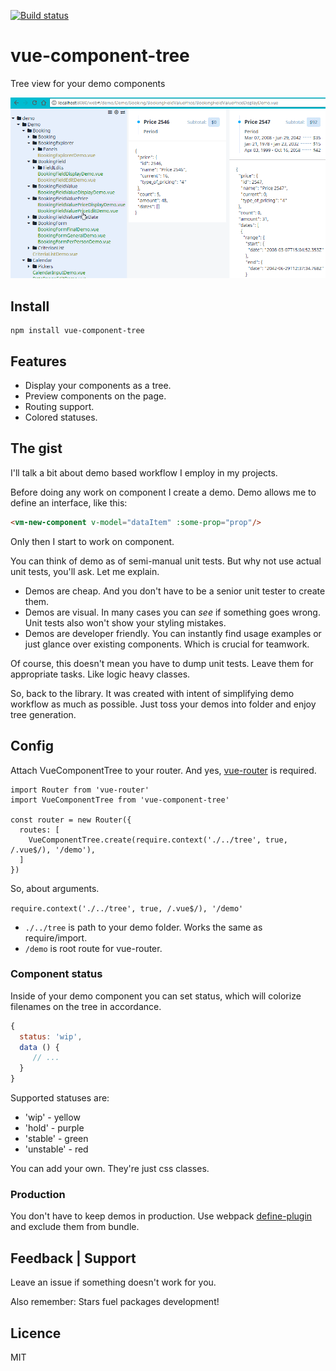 [![Build status][circleci-badge]][circleci-url]

# vue-component-tree
Tree view for your demo components

![Interface](docs/main.gif)

## Install
```
npm install vue-component-tree
```

## Features
* Display your components as a tree.
* Preview components on the page.
* Routing support.
* Colored statuses.

## The gist

I'll talk a bit about demo based workflow I employ in my projects.

Before doing any work on component I create a demo. Demo allows me to define an interface, like this:
```html
<vm-new-component v-model="dataItem" :some-prop="prop"/>
```
Only then I start to work on component.

You can think of demo as of semi-manual unit tests. But why not use actual unit tests, you'll ask. Let me explain.
* Demos are cheap. And you don't have to be a senior unit tester to create them.
* Demos are visual. In many cases you can *see* if something goes wrong. Unit tests also won't show your styling mistakes.
* Demos are developer friendly. You can instantly find usage examples or just glance over existing components. Which is crucial for teamwork.

Of course, this doesn't mean you have to dump unit tests. Leave them for appropriate tasks. Like logic heavy classes.

So, back to the library. It was created with intent of simplifying demo workflow as much as possible. Just toss your demos into folder and enjoy tree generation.

## Config

Attach VueComponentTree to your router. And yes, [vue-router](https://github.com/vuejs/vue-router) is required.
```
import Router from 'vue-router'
import VueComponentTree from 'vue-component-tree'

const router = new Router({
  routes: [
    VueComponentTree.create(require.context('./../tree', true, /.vue$/), '/demo'),
  ]
})
```
So, about arguments. 

`require.context('./../tree', true, /.vue$/), '/demo'`
* `./../tree` is path to your demo folder. Works the same as require/import.
* `/demo` is root route for vue-router.

### Component status
Inside of your demo component you can set status, which will colorize filenames on the tree in accordance.

```javascript
{
  status: 'wip',
  data () {
     // ...
  }
}
```

Supported statuses are:
 * 'wip' - yellow
 * 'hold' - purple
 * 'stable' - green
 * 'unstable' - red
 
You can add your own. They're just css classes. 

### Production

You don't have to keep demos in production. Use webpack [define-plugin](https://webpack.js.org/plugins/define-plugin/) and exclude them from bundle.  

## Feedback | Support
Leave an issue if something doesn't work for you.

Also remember: Stars fuel packages development! 

## Licence
MIT

[circleci-badge]: https://img.shields.io/circleci/project/github/asvae/vue-component-tree/master.svg?style=flat-square
[circleci-url]: https://circleci.com/gh/asvae/vue-component-tree